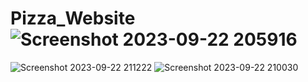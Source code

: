 # Pizza_Website![Screenshot 2023-09-22 205916](https://github.com/pratham-garg-456/Pizza_Website/assets/81003075/e0e3b604-3c86-4486-a350-fde9b679c4eb)
![Screenshot 2023-09-22 211222](https://github.com/pratham-garg-456/Pizza_Website/assets/81003075/87d45cce-6922-40d8-82c3-b6c910bb54f9)
![Screenshot 2023-09-22 210030](https://github.com/pratham-garg-456/Pizza_Website/assets/81003075/07852f1a-efc2-4f5d-b530-e35a22192783)
